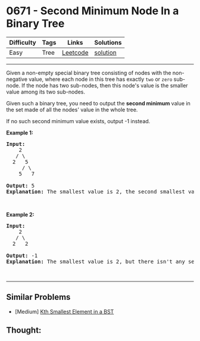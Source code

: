 # 0671 - Second Minimum Node In a Binary Tree

Difficulty  | Tags | Links | Solutions
----------- | ---- | ----- | -----
Easy | Tree | [Leetcode](https://leetcode.com/problems/second-minimum-node-in-a-binary-tree) | [solution](https://leetcode.com/problems/second-minimum-node-in-a-binary-tree/solution/)


-----------

<p>Given a non-empty special binary tree consisting of nodes with the non-negative value, where each node in this tree has exactly <code>two</code> or <code>zero</code> sub-node. If the node has two sub-nodes, then this node&#39;s value is the smaller value among its two sub-nodes.</p>

<p>Given such a binary tree, you need to output the <b>second minimum</b> value in the set made of all the nodes&#39; value in the whole tree.</p>

<p>If no such second minimum value exists, output -1 instead.</p>

<p><b>Example 1:</b></p>

<pre>
<b>Input:</b> 
    2
   / \
  2   5
     / \
    5   7

<b>Output:</b> 5
<b>Explanation:</b> The smallest value is 2, the second smallest value is 5.
</pre>

<p>&nbsp;</p>

<p><b>Example 2:</b></p>

<pre>
<b>Input:</b> 
    2
   / \
  2   2

<b>Output:</b> -1
<b>Explanation:</b> The smallest value is 2, but there isn&#39;t any second smallest value.
</pre>

<p>&nbsp;</p>


-----------


## Similar Problems

- [Medium] [Kth Smallest Element in a BST](kth-smallest-element-in-a-bst)




## Thought:
